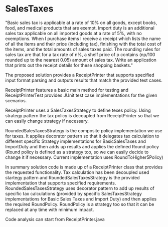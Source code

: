 SalesTaxes
==========

"Basic sales tax is applicable at a rate of 10% on all goods, except books,     food, and medical products that are exempt. 
Import duty is an additional sales     tax applicable on all imported goods at a rate of 5%, with no exemptions.
When I purchase items I receive a receipt which lists the name of all the     items and their price (including tax), finishing with the total cost of the     items, and the total amounts of sales taxes paid. The rounding rules for sales     tax are that for a tax rate of n%, a shelf price of p contains (np/100 rounded     up to the nearest 0.05) amount of sales tax.
Write an application that prints out the receipt details for these shopping     baskets."

The proposed solution provides a ReceiptPrinter that supports specified input format parsing and outputs results that match the provided test cases.

ReceiptPrinter features a basic main method for testing and ReceiptPrinterTest provides JUnit test case implementations for the given scenarios.

ReceiptPrinter uses a SalesTaxesStrategy to define texes policy. Using strategy pattern the tax policy is decoupled from ReceiptPrinter so that we can easily change strategy if necessary.

RoundedSalesTaxesStrategy is the composite policy implementation we use for taxes. It applies decorator pattern so that it delegates tax calculation to different specific Strategy implementations for BasicSalesTaxes and ImportDuty and then adds up results and applies the defined Round policy (Round policy is defined as a strategy too, so we can easily decide to change it if necessary. Current implementation uses RoundToHigher5Policy)

In summary solution code is made up of a ReceiptPrinter class that provides the requested functionality. Tax calculation has been decoupled used startegy pattern and RoundedSalesTaxesStrategy is the provided implementation that supports specified requirements. RoundedSalesTaxesStrategy uses decorator pattern to add up results of specific tax calculations (provided by specific SalesTaxesStrategy implementations for Basic Sales Taxes and Import Duty) and then applies the required RoundPolicy. RoundPolicy is a strategy too so that it can be replaced at any time with minimum impact.

Code analysis can start from ReceiptPrinter.java
